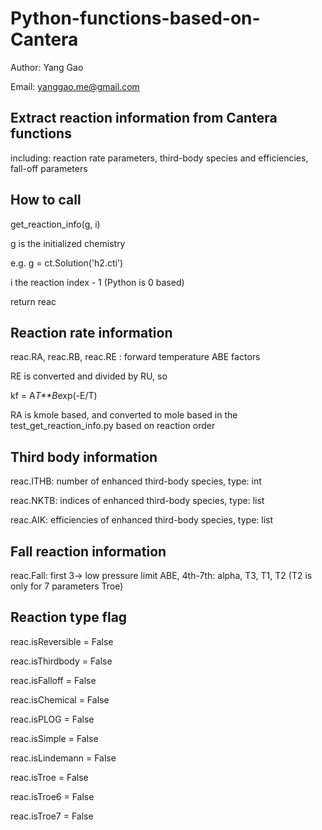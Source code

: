 # Python-functions-based-on-Cantera

Author: Yang Gao

Email: yanggao.me@gmail.com

## Extract reaction information from Cantera functions ##

including: reaction rate parameters, third-body species and efficiencies, fall-off parameters

## How to call ##
get_reaction_info(g, i)

g is the initialized chemistry

e.g. g = ct.Solution('h2.cti')

i the reaction index - 1 (Python is 0 based)

return reac

## Reaction rate information ##
reac.RA, reac.RB, reac.RE : forward temperature ABE factors

RE is converted and divided by RU, so

kf = A*T**B*exp(-E/T)

RA is kmole based, and converted to mole based in the test_get_reaction_info.py based on reaction order

## Third body information ##
reac.ITHB: number of enhanced third-body species, type: int

reac.NKTB: indices of enhanced third-body species, type: list

reac.AIK: efficiencies of enhanced third-body species, type: list

## Fall reaction information ##

reac.Fall: first 3-> low pressure limit ABE, 4th-7th: alpha, T3, T1, T2 (T2 is only for 7 parameters Troe)

## Reaction type flag ##

reac.isReversible = False

reac.isThirdbody = False

reac.isFalloff = False

reac.isChemical = False

reac.isPLOG = False

reac.isSimple = False

reac.isLindemann = False

reac.isTroe = False

reac.isTroe6 = False

reac.isTroe7 = False
